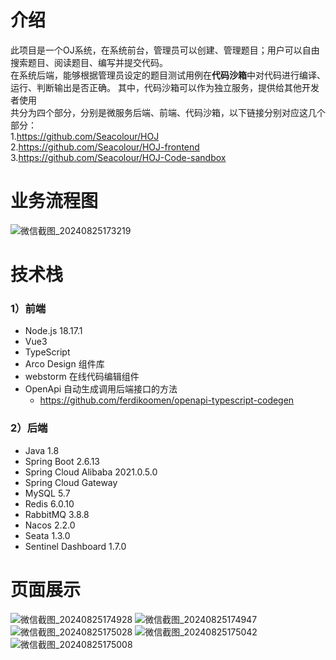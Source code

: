 # 介绍
此项目是一个OJ系统，在系统前台，管理员可以创建、管理题目；用户可以自由搜索题目、阅读题目、编写并提交代码。<br>
在系统后端，能够根据管理员设定的题目测试用例在**代码沙箱**中对代码进行编译、运行、判断输出是否正确。
其中，代码沙箱可以作为独立服务，提供给其他开发者使用 <br>
共分为四个部分，分别是微服务后端、前端、代码沙箱，以下链接分别对应这几个部分：<br>
1.https://github.com/Seacolour/HOJ <br>
2.https://github.com/Seacolour/HOJ-frontend <br>
3.https://github.com/Seacolour/HOJ-Code-sandbox <br>
# 业务流程图
![微信截图_20240825173219](https://github.com/user-attachments/assets/b8af337e-bbbc-4d25-a2a5-b4f6daf9d381)
# 技术栈
### 1）前端
 * Node.js 18.17.1
 * Vue3
 * TypeScript
 * Arco Design 组件库
 * webstorm 在线代码编辑组件
 * OpenApi 自动生成调用后端接口的方法
   - https://github.com/ferdikoomen/openapi-typescript-codegen
### 2）后端
 * Java 1.8
 * Spring Boot 2.6.13
 * Spring Cloud Alibaba 2021.0.5.0
 * Spring Cloud Gateway
 * MySQL 5.7
 * Redis 6.0.10
 * RabbitMQ 3.8.8
 * Nacos 2.2.0
 * Seata 1.3.0
 * Sentinel Dashboard 1.7.0
# 页面展示
![微信截图_20240825174928](https://github.com/user-attachments/assets/14843504-ead7-4166-93f5-0900a23091df)
![微信截图_20240825174947](https://github.com/user-attachments/assets/87ed5bfe-6a64-428d-ae92-a8a77de59a3d)
![微信截图_20240825175028](https://github.com/user-attachments/assets/6fec609b-a348-495d-b656-ecfbc2080693)
![微信截图_20240825175042](https://github.com/user-attachments/assets/69161c55-4b73-4d25-8ac2-eb3eb582c005)
![微信截图_20240825175008](https://github.com/user-attachments/assets/8e6ecfdf-a201-45ff-8b0b-e01794492e8e)
